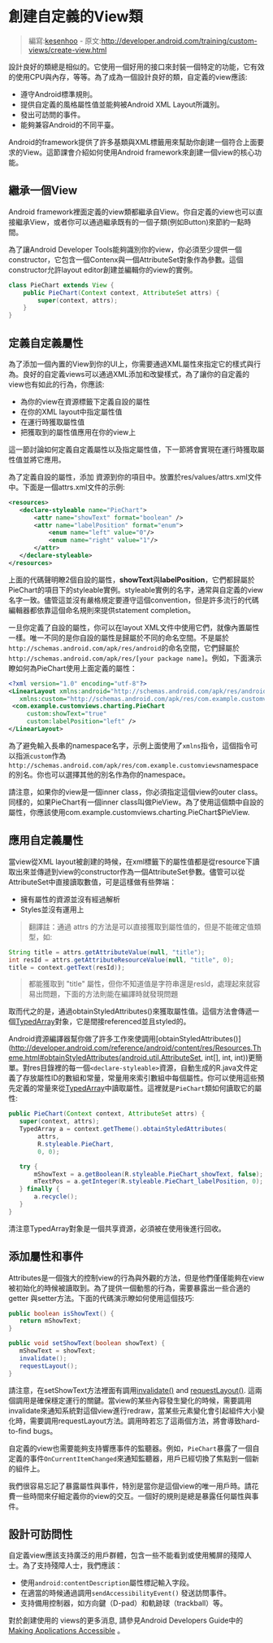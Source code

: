 ﻿# 創建自定義的View類

> 編寫:[kesenhoo](https://github.com/kesenhoo) - 原文:<http://developer.android.com/training/custom-views/create-view.html>

設計良好的類總是相似的。它使用一個好用的接口來封裝一個特定的功能，它有效的使用CPU與內存，等等。為了成為一個設計良好的類，自定義的view應該:

* 遵守Android標準規則。
* 提供自定義的風格屬性值並能夠被Android XML Layout所識別。
* 發出可訪問的事件。
* 能夠兼容Android的不同平臺。

Android的framework提供了許多基類與XML標籤用來幫助你創建一個符合上面要求的View。這節課會介紹如何使用Android framework來創建一個view的核心功能。


## 繼承一個View
Android framework裡面定義的view類都繼承自View。你自定義的view也可以直接繼承View，或者你可以通過繼承既有的一個子類(例如Button)來節約一點時間。

為了讓Android Developer Tools能夠識別你的view，你必須至少提供一個constructor，它包含一個Contenx與一個AttributeSet對象作為參數。這個constructor允許layout editor創建並編輯你的view的實例。

```java
class PieChart extends View {
    public PieChart(Context context, AttributeSet attrs) {
        super(context, attrs);
    }
}
```

## 定義自定義屬性
為了添加一個內置的View到你的UI上，你需要通過XML屬性來指定它的樣式與行為。良好的自定義views可以通過XML添加和改變樣式，為了讓你的自定義的view也有如此的行為，你應該:

* 為你的view在<declare-styleable>資源標籤下定義自設的屬性
* 在你的XML layout中指定屬性值
* 在運行時獲取屬性值
* 把獲取到的屬性值應用在你的view上

這一節討論如何定義自定義屬性以及指定屬性值，下一節將會實現在運行時獲取屬性值並將它應用。

為了定義自設的屬性，添加 <declare-styleable> 資源到你的項目中。放置於res/values/attrs.xml文件中。下面是一個attrs.xml文件的示例:

```xml
<resources>
   <declare-styleable name="PieChart">
       <attr name="showText" format="boolean" />
       <attr name="labelPosition" format="enum">
           <enum name="left" value="0"/>
           <enum name="right" value="1"/>
       </attr>
   </declare-styleable>
</resources>
```

上面的代碼聲明瞭2個自設的屬性，**showText**與**labelPosition**，它們都歸屬於PieChart的項目下的styleable實例。styleable實例的名字，通常與自定義的view名字一致。儘管這並沒有嚴格規定要遵守這個convention，但是許多流行的代碼編輯器都依靠這個命名規則來提供statement completion。

一旦你定義了自設的屬性，你可以在layout XML文件中使用它們，就像內置屬性一樣。唯一不同的是你自設的屬性是歸屬於不同的命名空間。不是屬於`http://schemas.android.com/apk/res/android`的命名空間，它們歸屬於`http://schemas.android.com/apk/res/[your package name]`。例如，下面演示瞭如何為PieChart使用上面定義的屬性：

```xml
<?xml version="1.0" encoding="utf-8"?>
<LinearLayout xmlns:android="http://schemas.android.com/apk/res/android"
   xmlns:custom="http://schemas.android.com/apk/res/com.example.customviews">
 <com.example.customviews.charting.PieChart
     custom:showText="true"
     custom:labelPosition="left" />
</LinearLayout>
```

為了避免輸入長串的namespace名字，示例上面使用了`xmlns`指令，這個指令可以指派`custom`作為`http://schemas.android.com/apk/res/com.example.customviews`namespace的別名。你也可以選擇其他的別名作為你的namespace。

請注意，如果你的view是一個inner class，你必須指定這個view的outer class。同樣的，如果PieChart有一個inner class叫做PieView。為了使用這個類中自設的屬性，你應該使用com.example.customviews.charting.PieChart$PieView.

## 應用自定義屬性
當view從XML layout被創建的時候，在xml標籤下的屬性值都是從resource下讀取出來並傳遞到view的constructor作為一個AttributeSet參數。儘管可以從AttributeSet中直接讀取數值，可是這樣做有些弊端：

* 擁有屬性的資源並沒有經過解析
* Styles並沒有運用上

> 翻譯註：通過 attrs 的方法是可以直接獲取到屬性值的，但是不能確定值類型，如:
```java
String title = attrs.getAttributeValue(null, "title");
int resId = attrs.getAttributeResourceValue(null, "title", 0);
title = context.getText(resId));
```
>都能獲取到 "title" 屬性，但你不知道值是字符串還是resId，處理起來就容易出問題，下面的方法則能在編譯時就發現問題

取而代之的是，通過obtainStyledAttributes()來獲取屬性值。這個方法會傳遞一個[TypedArray](http://developer.android.com/reference/android/content/res/TypedArray.html)對象，它是間接referenced並且styled的。

Android資源編譯器幫你做了許多工作來使調用[obtainStyledAttributes()](http://developer.android.com/reference/android/content/res/Resources.Theme.html#obtainStyledAttributes(android.util.AttributeSet, int[], int, int))更簡單。對res目錄裡的每一個`<declare-styleable>`資源，自動生成的R.java文件定義了存放屬性ID的數組和常量，常量用來索引數組中每個屬性。你可以使用這些預先定義的常量來從[TypedArray](http://developer.android.com/reference/android/content/res/TypedArray.html)中讀取屬性。這裡就是`PieChart`類如何讀取它的屬性:

```java
public PieChart(Context context, AttributeSet attrs) {
   super(context, attrs);
   TypedArray a = context.getTheme().obtainStyledAttributes(
        attrs,
        R.styleable.PieChart,
        0, 0);

   try {
       mShowText = a.getBoolean(R.styleable.PieChart_showText, false);
       mTextPos = a.getInteger(R.styleable.PieChart_labelPosition, 0);
   } finally {
       a.recycle();
   }
}
```

清注意TypedArray對象是一個共享資源，必須被在使用後進行回收。

## 添加屬性和事件
Attributes是一個強大的控制view的行為與外觀的方法，但是他們僅僅能夠在view被初始化的時候被讀取到。為了提供一個動態的行為，需要暴露出一些合適的getter 與setter方法。下面的代碼演示瞭如何使用這個技巧:

```java
public boolean isShowText() {
   return mShowText;
}

public void setShowText(boolean showText) {
   mShowText = showText;
   invalidate();
   requestLayout();
}
```

請注意，在setShowText方法裡面有調用[invalidate()](http://developer.android.com/reference/android/view/View.html#invalidate()) and [requestLayout()](http://developer.android.com/reference/android/view/View.html#requestLayout()). 這兩個調用是確保穩定運行的關鍵。當view的某些內容發生變化的時候，需要調用invalidate來通知系統對這個view進行redraw，當某些元素變化會引起組件大小變化時，需要調用requestLayout方法。調用時若忘了這兩個方法，將會導致hard-to-find bugs。

自定義的view也需要能夠支持響應事件的監聽器。例如，`PieChart`暴露了一個自定義的事件`OnCurrentItemChanged`來通知監聽器，用戶已經切換了焦點到一個新的組件上。

我們很容易忘記了暴露屬性與事件，特別是當你是這個view的唯一用戶時。請花費一些時間來仔細定義你的view的交互。一個好的規則是總是暴露任何屬性與事件。

## 設計可訪問性

自定義view應該支持廣泛的用戶群體，包含一些不能看到或使用觸屏的殘障人士。為了支持殘障人士，我們應該：

* 使用`android:contentDescription`屬性標記輸入字段。
* 在適當的時候通過調用`sendAccessibilityEvent()` 發送訪問事件。
* 支持備用控制器，如方向鍵（D-pad）和軌跡球（trackball）等。


對於創建使用的 views的更多消息, 請參見Android Developers Guide中的 [Making Applications Accessible](http://developer.android.com/guide/topics/ui/accessibility/apps.html#custom-views) 。
